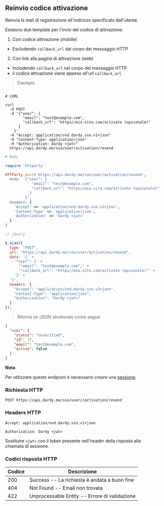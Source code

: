 ## Reinvio codice attivazione

Reinvia la mail di registrazione all'indirizzo specificato dall'utente.

Esistono due template per l'invio del codice di attivazione:

1. Con codice attivazione (mobile)
  * Escludendo `callback_url` dal corpo del messaggio HTTP
2. Con link alla pagina di attivazione (web)
  * Includendo `callback_url` nel corpo del messaggio HTTP
  * il codice attivazione viene appeso all'url `callback_url`

> Esempio

```shell

# cURL

curl
  -X POST
  -d '{"user": {
        "email": "test@example.com",
        "callback_url": "https//mio.sito.com/activate (opzionale)"
      }
    }'
  -H "Accept: application/vnd.dardy.sso.v1+json"
  -H "Content-Type: application/json"
  -H "Authorization: Dardy <jwt>"
  https://api.dardy.me/sso/user/activation/resend
```

```ruby
# Ruby

require 'httparty'

HTTParty.post('https://api.dardy.me/sso/user/activation/resend',
  body: '{"user": {
            "email": "test@example.com",
            "callback_url": "https//mio.sito.com/activate (opzionale)"
           }
         }',
  headers: {
    'Accept' => 'application/vnd.dardy.sso.v1+json',
    'Content-Type' => 'application/json',
    'Authorization' => 'Dardy <jwt>'
  }
)
```

```javascript
// jQuery

$.ajax({
  type: "POST",
  url: "https://api.dardy.me/sso/user/activation/resend",
  data: '{' +
    '"user": {' +
      '"email": "test@example.com",' +
      '"callback_url": "https//mio.sito.com/activate (opzionale)"' +
    '}' +
  '}',
  headers: {
    "Accept": "application/vnd.dardy.sso.v1+json",
    "Content-Type": "application/json",
    "Authorization": "Dardy <jwt>"
  }
});
```

> Ritorna un JSON strutturato come segue:

```json
{
  "user": {
    "status": "unverified",
    "id": 37,
    "email": "test@example.com",
    "active": false
  }
}
```

**Nota**

Per utilizzare questo endpoint è necessario creare una [sessione](#sessione).

### Richiesta HTTP

`POST https://api.dardy.me/sso/user//activation/resend`

### Headers HTTP

`Accept: application/vnd.dardy.sso.v1+json`

`Authorization: Dardy <jwt>`

<aside class="warning">
  Sostituire <code>&lt;jwt&gt;</code> con il token presente nell'header della risposta alla chiamata di sessione.
</aside>

### Codici risposta HTTP

Codice | Descrizione
------------- | -------
200 | Success -- La richiesta è andata a buon fine
404 | Not Found -- Email non trovata
422 | Unprocessable Entity -- Errore di validazione
